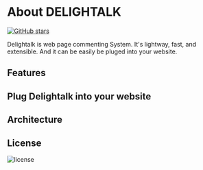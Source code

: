 About DELIGHTALK
================
[![GitHub stars](https://img.shields.io/github/stars/EastmanJian/delightalk.svg)](https://github.com/EastmanJian/delightalk/stargazers)

Delightalk is web page commenting System. It's lightway, fast, and extensible. And it can be easily be pluged into your website.

Features
--------

Plug Delightalk into your website
---------------------------------

Architecture
------------

License
-------
![license](https://github.com/EastmanJian/delightalk/blob/master/LICENSE)
